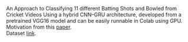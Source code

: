 An Approach to Classifying 11 different Batting Shots and Bowled from Cricket Videos Using a hybrid CNN–GRU architecture, developed from a pretrained VGG16 model and can be easily runnable in Colab using GPU. Motivation from this [paper](https://www.mdpi.com/1424-8220/21/8/2846).<br>
Dataset [link](https://drive.google.com/drive/folders/1DPHURwQk5R8blgjM8VNz6Q68LqckxljX).
